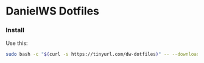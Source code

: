 # DanielWS Dotfiles

### Install

Use this:

```sh
sudo bash -c "$(curl -s https://tinyurl.com/dw-dotfiles)" -- --download
```
